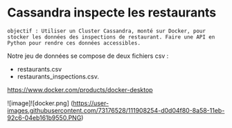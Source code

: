 # Cassandra inspecte les restaurants

``` 
objectif : Utiliser un Cluster Cassandra, monté sur Docker, pour stocker les données des inspections de restaurant. Faire une API en Python pour rendre ces données accessibles. 
```

Notre jeu de données se compose de deux fichiers csv :
  - restaurants.csv
  - restaurants_inspections.csv.
  
  
  
https://www.docker.com/products/docker-desktop

![image]![docker.png]
(https://user-images.githubusercontent.com/73176528/111908254-d0d04f80-8a58-11eb-92c6-04eb161b9550.PNG)
